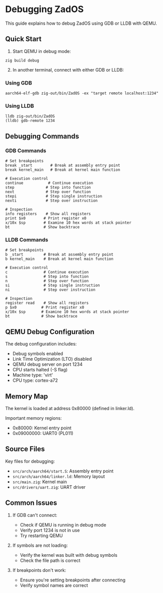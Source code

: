 # Debugging ZadOS

This guide explains how to debug ZadOS using GDB or LLDB with QEMU.

## Quick Start

1. Start QEMU in debug mode:
```fish
zig build debug
```

2. In another terminal, connect with either GDB or LLDB:

### Using GDB
```fish
aarch64-elf-gdb zig-out/bin/ZadOS -ex "target remote localhost:1234"
```

### Using LLDB
```fish
lldb zig-out/bin/ZadOS
(lldb) gdb-remote 1234
```

## Debugging Commands

### GDB Commands
```gdb
# Set breakpoints
break _start        # Break at assembly entry point
break kernel_main   # Break at kernel main function

# Execution control
continue           # Continue execution
step              # Step into function
next              # Step over function
stepi             # Step single instruction
nexti             # Step over instruction

# Inspection
info registers    # Show all registers
print $x0        # Print register x0
x/10x $sp        # Examine 10 hex words at stack pointer
bt               # Show backtrace
```

### LLDB Commands
```lldb
# Set breakpoints
b _start         # Break at assembly entry point
b kernel_main    # Break at kernel main function

# Execution control
c                # Continue execution
s                # Step into function
n                # Step over function
si               # Step single instruction
ni               # Step over instruction

# Inspection
register read    # Show all registers
p $x0           # Print register x0
x/10x $sp       # Examine 10 hex words at stack pointer
bt              # Show backtrace
```

## QEMU Debug Configuration

The debug configuration includes:
- Debug symbols enabled
- Link Time Optimization (LTO) disabled
- QEMU debug server on port 1234
- CPU starts halted (-S flag)
- Machine type: 'virt'
- CPU type: cortex-a72

## Memory Map

The kernel is loaded at address 0x80000 (defined in linker.ld).

Important memory regions:
- 0x80000: Kernel entry point
- 0x09000000: UART0 (PL011)

## Source Files

Key files for debugging:
- `src/arch/aarch64/start.S`: Assembly entry point
- `src/arch/aarch64/linker.ld`: Memory layout
- `src/main.zig`: Kernel main
- `src/drivers/uart.zig`: UART driver

## Common Issues

1. If GDB can't connect:
   - Check if QEMU is running in debug mode
   - Verify port 1234 is not in use
   - Try restarting QEMU

2. If symbols are not loading:
   - Verify the kernel was built with debug symbols
   - Check the file path is correct

3. If breakpoints don't work:
   - Ensure you're setting breakpoints after connecting
   - Verify symbol names are correct
